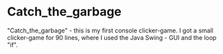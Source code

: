 # Catch_the_garbage

"Catch_the_garbage" - this is my first console clicker-game.
I got a small clicker-game for 90 lines, where I used the Java Swing - GUI and the loop "if".
